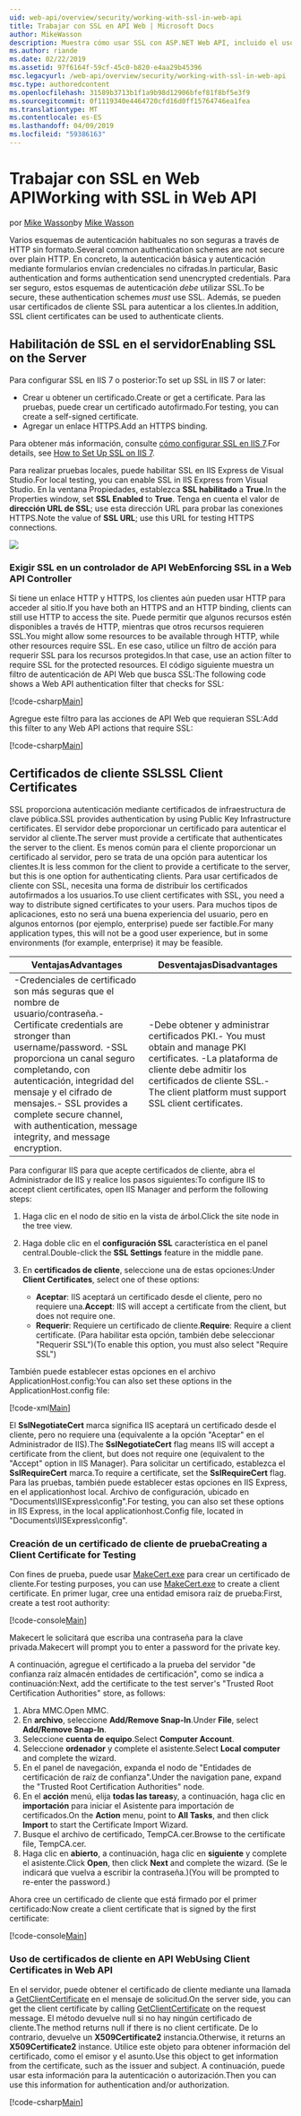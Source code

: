 ```yaml
---
uid: web-api/overview/security/working-with-ssl-in-web-api
title: Trabajar con SSL en API Web | Microsoft Docs
author: MikeWasson
description: Muestra cómo usar SSL con ASP.NET Web API, incluido el uso de certificados de cliente SSL.
ms.author: riande
ms.date: 02/22/2019
ms.assetid: 97f6164f-59cf-45c0-b820-e4aa29b45396
msc.legacyurl: /web-api/overview/security/working-with-ssl-in-web-api
msc.type: authoredcontent
ms.openlocfilehash: 31589b3713b1f1a9b98d12906bfef81f8bf5e3f9
ms.sourcegitcommit: 0f1119340e4464720cfd16d0ff15764746ea1fea
ms.translationtype: MT
ms.contentlocale: es-ES
ms.lasthandoff: 04/09/2019
ms.locfileid: "59386163"
---
```

# <a name="working-with-ssl-in-web-api"></a><span data-ttu-id="b67d2-103">Trabajar con SSL en Web API</span><span class="sxs-lookup"><span data-stu-id="b67d2-103">Working with SSL in Web API</span></span>

<span data-ttu-id="b67d2-104">por [Mike Wasson](https://github.com/MikeWasson)</span><span class="sxs-lookup"><span data-stu-id="b67d2-104">by [Mike Wasson](https://github.com/MikeWasson)</span></span>

<span data-ttu-id="b67d2-105">Varios esquemas de autenticación habituales no son seguras a través de HTTP sin formato.</span><span class="sxs-lookup"><span data-stu-id="b67d2-105">Several common authentication schemes are not secure over plain HTTP.</span></span> <span data-ttu-id="b67d2-106">En concreto, la autenticación básica y autenticación mediante formularios envían credenciales no cifradas.</span><span class="sxs-lookup"><span data-stu-id="b67d2-106">In particular, Basic authentication and forms authentication send unencrypted credentials.</span></span> <span data-ttu-id="b67d2-107">Para ser seguro, estos esquemas de autenticación *debe* utilizar SSL.</span><span class="sxs-lookup"><span data-stu-id="b67d2-107">To be secure, these authentication schemes *must* use SSL.</span></span> <span data-ttu-id="b67d2-108">Además, se pueden usar certificados de cliente SSL para autenticar a los clientes.</span><span class="sxs-lookup"><span data-stu-id="b67d2-108">In addition, SSL client certificates can be used to authenticate clients.</span></span>

## <a name="enabling-ssl-on-the-server"></a><span data-ttu-id="b67d2-109">Habilitación de SSL en el servidor</span><span class="sxs-lookup"><span data-stu-id="b67d2-109">Enabling SSL on the Server</span></span>

<span data-ttu-id="b67d2-110">Para configurar SSL en IIS 7 o posterior:</span><span class="sxs-lookup"><span data-stu-id="b67d2-110">To set up SSL in IIS 7 or later:</span></span>

- <span data-ttu-id="b67d2-111">Crear u obtener un certificado.</span><span class="sxs-lookup"><span data-stu-id="b67d2-111">Create or get a certificate.</span></span> <span data-ttu-id="b67d2-112">Para las pruebas, puede crear un certificado autofirmado.</span><span class="sxs-lookup"><span data-stu-id="b67d2-112">For testing, you can create a self-signed certificate.</span></span>
- <span data-ttu-id="b67d2-113">Agregar un enlace HTTPS.</span><span class="sxs-lookup"><span data-stu-id="b67d2-113">Add an HTTPS binding.</span></span>

<span data-ttu-id="b67d2-114">Para obtener más información, consulte [cómo configurar SSL en IIS 7](https://www.iis.net/learn/manage/configuring-security/how-to-set-up-ssl-on-iis).</span><span class="sxs-lookup"><span data-stu-id="b67d2-114">For details, see [How to Set Up SSL on IIS 7](https://www.iis.net/learn/manage/configuring-security/how-to-set-up-ssl-on-iis).</span></span>

<span data-ttu-id="b67d2-115">Para realizar pruebas locales, puede habilitar SSL en IIS Express de Visual Studio.</span><span class="sxs-lookup"><span data-stu-id="b67d2-115">For local testing, you can enable SSL in IIS Express from Visual Studio.</span></span> <span data-ttu-id="b67d2-116">En la ventana Propiedades, establezca **SSL habilitado** a **True**.</span><span class="sxs-lookup"><span data-stu-id="b67d2-116">In the Properties window, set **SSL Enabled** to **True**.</span></span> <span data-ttu-id="b67d2-117">Tenga en cuenta el valor de **dirección URL de SSL**; use esta dirección URL para probar las conexiones HTTPS.</span><span class="sxs-lookup"><span data-stu-id="b67d2-117">Note the value of **SSL URL**; use this URL for testing HTTPS connections.</span></span>

![](working-with-ssl-in-web-api/_static/image1.png)

### <a name="enforcing-ssl-in-a-web-api-controller"></a><span data-ttu-id="b67d2-118">Exigir SSL en un controlador de API Web</span><span class="sxs-lookup"><span data-stu-id="b67d2-118">Enforcing SSL in a Web API Controller</span></span>

<span data-ttu-id="b67d2-119">Si tiene un enlace HTTP y HTTPS, los clientes aún pueden usar HTTP para acceder al sitio.</span><span class="sxs-lookup"><span data-stu-id="b67d2-119">If you have both an HTTPS and an HTTP binding, clients can still use HTTP to access the site.</span></span> <span data-ttu-id="b67d2-120">Puede permitir que algunos recursos estén disponibles a través de HTTP, mientras que otros recursos requieren SSL.</span><span class="sxs-lookup"><span data-stu-id="b67d2-120">You might allow some resources to be available through HTTP, while other resources require SSL.</span></span> <span data-ttu-id="b67d2-121">En ese caso, utilice un filtro de acción para requerir SSL para los recursos protegidos.</span><span class="sxs-lookup"><span data-stu-id="b67d2-121">In that case, use an action filter to require SSL for the protected resources.</span></span> <span data-ttu-id="b67d2-122">El código siguiente muestra un filtro de autenticación de API Web que busca SSL:</span><span class="sxs-lookup"><span data-stu-id="b67d2-122">The following code shows a Web API authentication filter that checks for SSL:</span></span>

[!code-csharp[Main](working-with-ssl-in-web-api/samples/sample1.cs)]

<span data-ttu-id="b67d2-123">Agregue este filtro para las acciones de API Web que requieran SSL:</span><span class="sxs-lookup"><span data-stu-id="b67d2-123">Add this filter to any Web API actions that require SSL:</span></span>

[!code-csharp[Main](working-with-ssl-in-web-api/samples/sample2.cs)]

## <a name="ssl-client-certificates"></a><span data-ttu-id="b67d2-124">Certificados de cliente SSL</span><span class="sxs-lookup"><span data-stu-id="b67d2-124">SSL Client Certificates</span></span>

<span data-ttu-id="b67d2-125">SSL proporciona autenticación mediante certificados de infraestructura de clave pública.</span><span class="sxs-lookup"><span data-stu-id="b67d2-125">SSL provides authentication by using Public Key Infrastructure certificates.</span></span> <span data-ttu-id="b67d2-126">El servidor debe proporcionar un certificado para autenticar el servidor al cliente.</span><span class="sxs-lookup"><span data-stu-id="b67d2-126">The server must provide a certificate that authenticates the server to the client.</span></span> <span data-ttu-id="b67d2-127">Es menos común para el cliente proporcionar un certificado al servidor, pero se trata de una opción para autenticar los clientes.</span><span class="sxs-lookup"><span data-stu-id="b67d2-127">It is less common for the client to provide a certificate to the server, but this is one option for authenticating clients.</span></span> <span data-ttu-id="b67d2-128">Para usar certificados de cliente con SSL, necesita una forma de distribuir los certificados autofirmados a los usuarios.</span><span class="sxs-lookup"><span data-stu-id="b67d2-128">To use client certificates with SSL, you need a way to distribute signed certificates to your users.</span></span> <span data-ttu-id="b67d2-129">Para muchos tipos de aplicaciones, esto no será una buena experiencia del usuario, pero en algunos entornos (por ejemplo, enterprise) puede ser factible.</span><span class="sxs-lookup"><span data-stu-id="b67d2-129">For many application types, this will not be a good user experience, but in some environments (for example, enterprise) it may be feasible.</span></span>

| <span data-ttu-id="b67d2-130">Ventajas</span><span class="sxs-lookup"><span data-stu-id="b67d2-130">Advantages</span></span> | <span data-ttu-id="b67d2-131">Desventajas</span><span class="sxs-lookup"><span data-stu-id="b67d2-131">Disadvantages</span></span> |
| --- | --- |
| <span data-ttu-id="b67d2-132">-Credenciales de certificado son más seguras que el nombre de usuario/contraseña.</span><span class="sxs-lookup"><span data-stu-id="b67d2-132">- Certificate credentials are stronger than username/password.</span></span> <span data-ttu-id="b67d2-133">-SSL proporciona un canal seguro completando, con autenticación, integridad del mensaje y el cifrado de mensajes.</span><span class="sxs-lookup"><span data-stu-id="b67d2-133">- SSL provides a complete secure channel, with authentication, message integrity, and message encryption.</span></span> | <span data-ttu-id="b67d2-134">-Debe obtener y administrar certificados PKI.</span><span class="sxs-lookup"><span data-stu-id="b67d2-134">- You must obtain and manage PKI certificates.</span></span> <span data-ttu-id="b67d2-135">-La plataforma de cliente debe admitir los certificados de cliente SSL.</span><span class="sxs-lookup"><span data-stu-id="b67d2-135">- The client platform must support SSL client certificates.</span></span> |

<span data-ttu-id="b67d2-136">Para configurar IIS para que acepte certificados de cliente, abra el Administrador de IIS y realice los pasos siguientes:</span><span class="sxs-lookup"><span data-stu-id="b67d2-136">To configure IIS to accept client certificates, open IIS Manager and perform the following steps:</span></span>

1. <span data-ttu-id="b67d2-137">Haga clic en el nodo de sitio en la vista de árbol.</span><span class="sxs-lookup"><span data-stu-id="b67d2-137">Click the site node in the tree view.</span></span>
2. <span data-ttu-id="b67d2-138">Haga doble clic en el **configuración SSL** característica en el panel central.</span><span class="sxs-lookup"><span data-stu-id="b67d2-138">Double-click the **SSL Settings** feature in the middle pane.</span></span>
3. <span data-ttu-id="b67d2-139">En **certificados de cliente**, seleccione una de estas opciones:</span><span class="sxs-lookup"><span data-stu-id="b67d2-139">Under **Client Certificates**, select one of these options:</span></span> 

    - <span data-ttu-id="b67d2-140">**Aceptar**: IIS aceptará un certificado desde el cliente, pero no requiere una.</span><span class="sxs-lookup"><span data-stu-id="b67d2-140">**Accept**: IIS will accept a certificate from the client, but does not require one.</span></span>
    - <span data-ttu-id="b67d2-141">**Requerir**: Requiere un certificado de cliente.</span><span class="sxs-lookup"><span data-stu-id="b67d2-141">**Require**: Require a client certificate.</span></span> <span data-ttu-id="b67d2-142">(Para habilitar esta opción, también debe seleccionar "Requerir SSL")</span><span class="sxs-lookup"><span data-stu-id="b67d2-142">(To enable this option, you must also select "Require SSL")</span></span>

<span data-ttu-id="b67d2-143">También puede establecer estas opciones en el archivo ApplicationHost.config:</span><span class="sxs-lookup"><span data-stu-id="b67d2-143">You can also set these options in the ApplicationHost.config file:</span></span>

[!code-xml[Main](working-with-ssl-in-web-api/samples/sample3.xml)]

<span data-ttu-id="b67d2-144">El **SslNegotiateCert** marca significa IIS aceptará un certificado desde el cliente, pero no requiere una (equivalente a la opción "Aceptar" en el Administrador de IIS).</span><span class="sxs-lookup"><span data-stu-id="b67d2-144">The **SslNegotiateCert** flag means IIS will accept a certificate from the client, but does not require one (equivalent to the "Accept" option in IIS Manager).</span></span> <span data-ttu-id="b67d2-145">Para solicitar un certificado, establezca el **SslRequireCert** marca.</span><span class="sxs-lookup"><span data-stu-id="b67d2-145">To require a certificate, set the **SslRequireCert** flag.</span></span> <span data-ttu-id="b67d2-146">Para las pruebas, también puede establecer estas opciones en IIS Express, en el applicationhost local. Archivo de configuración, ubicado en "Documents\IISExpress\config".</span><span class="sxs-lookup"><span data-stu-id="b67d2-146">For testing, you can also set these options in IIS Express, in the local applicationhost.Config file, located in "Documents\IISExpress\config".</span></span>

### <a name="creating-a-client-certificate-for-testing"></a><span data-ttu-id="b67d2-147">Creación de un certificado de cliente de prueba</span><span class="sxs-lookup"><span data-stu-id="b67d2-147">Creating a Client Certificate for Testing</span></span>

<span data-ttu-id="b67d2-148">Con fines de prueba, puede usar [MakeCert.exe](/windows/desktop/SecCrypto/makecert) para crear un certificado de cliente.</span><span class="sxs-lookup"><span data-stu-id="b67d2-148">For testing purposes, you can use [MakeCert.exe](/windows/desktop/SecCrypto/makecert) to create a client certificate.</span></span> <span data-ttu-id="b67d2-149">En primer lugar, cree una entidad emisora raíz de prueba:</span><span class="sxs-lookup"><span data-stu-id="b67d2-149">First, create a test root authority:</span></span>

[!code-console[Main](working-with-ssl-in-web-api/samples/sample4.cmd)]

<span data-ttu-id="b67d2-150">Makecert le solicitará que escriba una contraseña para la clave privada.</span><span class="sxs-lookup"><span data-stu-id="b67d2-150">Makecert will prompt you to enter a password for the private key.</span></span>

<span data-ttu-id="b67d2-151">A continuación, agregue el certificado a la prueba del servidor "de confianza raíz almacén entidades de certificación", como se indica a continuación:</span><span class="sxs-lookup"><span data-stu-id="b67d2-151">Next, add the certificate to the test server's "Trusted Root Certification Authorities" store, as follows:</span></span>

1. <span data-ttu-id="b67d2-152">Abra MMC.</span><span class="sxs-lookup"><span data-stu-id="b67d2-152">Open MMC.</span></span>
2. <span data-ttu-id="b67d2-153">En **archivo**, seleccione **Add/Remove Snap-In**.</span><span class="sxs-lookup"><span data-stu-id="b67d2-153">Under **File**, select **Add/Remove Snap-In**.</span></span>
3. <span data-ttu-id="b67d2-154">Seleccione **cuenta de equipo**.</span><span class="sxs-lookup"><span data-stu-id="b67d2-154">Select **Computer Account**.</span></span>
4. <span data-ttu-id="b67d2-155">Seleccione **ordenador** y complete el asistente.</span><span class="sxs-lookup"><span data-stu-id="b67d2-155">Select **Local computer** and complete the wizard.</span></span>
5. <span data-ttu-id="b67d2-156">En el panel de navegación, expanda el nodo de "Entidades de certificación de raíz de confianza".</span><span class="sxs-lookup"><span data-stu-id="b67d2-156">Under the navigation pane, expand the "Trusted Root Certification Authorities" node.</span></span>
6. <span data-ttu-id="b67d2-157">En el **acción** menú, elija **todas las tareas**y, a continuación, haga clic en **importación** para iniciar el Asistente para importación de certificados.</span><span class="sxs-lookup"><span data-stu-id="b67d2-157">On the **Action** menu, point to **All Tasks**, and then click **Import** to start the Certificate Import Wizard.</span></span>
7. <span data-ttu-id="b67d2-158">Busque el archivo de certificado, TempCA.cer.</span><span class="sxs-lookup"><span data-stu-id="b67d2-158">Browse to the certificate file, TempCA.cer.</span></span>
8. <span data-ttu-id="b67d2-159">Haga clic en **abierto**, a continuación, haga clic en **siguiente** y complete el asistente.</span><span class="sxs-lookup"><span data-stu-id="b67d2-159">Click **Open**, then click **Next** and complete the wizard.</span></span> <span data-ttu-id="b67d2-160">(Se le indicará que vuelva a escribir la contraseña.)</span><span class="sxs-lookup"><span data-stu-id="b67d2-160">(You will be prompted to re-enter the password.)</span></span>

<span data-ttu-id="b67d2-161">Ahora cree un certificado de cliente que está firmado por el primer certificado:</span><span class="sxs-lookup"><span data-stu-id="b67d2-161">Now create a client certificate that is signed by the first certificate:</span></span>

[!code-console[Main](working-with-ssl-in-web-api/samples/sample5.cmd)]

### <a name="using-client-certificates-in-web-api"></a><span data-ttu-id="b67d2-162">Uso de certificados de cliente en API Web</span><span class="sxs-lookup"><span data-stu-id="b67d2-162">Using Client Certificates in Web API</span></span>

<span data-ttu-id="b67d2-163">En el servidor, puede obtener el certificado de cliente mediante una llamada a [GetClientCertificate](https://msdn.microsoft.com/library/system.net.http.httprequestmessageextensions.getclientcertificate.aspx) en el mensaje de solicitud.</span><span class="sxs-lookup"><span data-stu-id="b67d2-163">On the server side, you can get the client certificate by calling [GetClientCertificate](https://msdn.microsoft.com/library/system.net.http.httprequestmessageextensions.getclientcertificate.aspx) on the request message.</span></span> <span data-ttu-id="b67d2-164">El método devuelve null si no hay ningún certificado de cliente.</span><span class="sxs-lookup"><span data-stu-id="b67d2-164">The method returns null if there is no client certificate.</span></span> <span data-ttu-id="b67d2-165">De lo contrario, devuelve un **X509Certificate2** instancia.</span><span class="sxs-lookup"><span data-stu-id="b67d2-165">Otherwise, it returns an **X509Certificate2** instance.</span></span> <span data-ttu-id="b67d2-166">Utilice este objeto para obtener información del certificado, como el emisor y el asunto.</span><span class="sxs-lookup"><span data-stu-id="b67d2-166">Use this object to get information from the certificate, such as the issuer and subject.</span></span> <span data-ttu-id="b67d2-167">A continuación, puede usar esta información para la autenticación o autorización.</span><span class="sxs-lookup"><span data-stu-id="b67d2-167">Then you can use this information for authentication and/or authorization.</span></span>

[!code-csharp[Main](working-with-ssl-in-web-api/samples/sample6.cs)]
